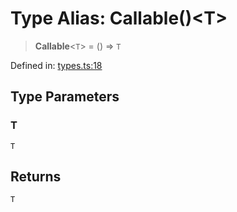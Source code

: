 # Type Alias: Callable()\<T\>

> **Callable**\<`T`\> = () => `T`

Defined in: [types.ts:18](https://github.com/laruss/react-text-game/blob/ebc985d74d2d38c34169b7426a7d28520cf19743/packages/core/src/types.ts#L18)

## Type Parameters

### T

`T`

## Returns

`T`
